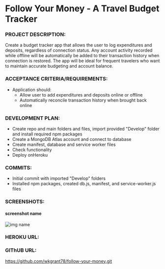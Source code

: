 # Follow Your Money - A Travel Budget Tracker

### PROJECT DESCRIPTION:
Create a budget tracker app that allows the user to log expenditures and deposits, regardless of connection status. Any account activity recorded while offline will be automatically be added to their transaction history when connection is restored. The app will be ideal for frequent travelers who want to maintain accurate budgeting and account balance.

### ACCEPTANCE CRITERIA/REQUIREMENTS:
* Application should: 
    * Allow user to add expenditures and deposits online or offline
    * Automatically reconcile transaction history when brought back online

### DEVELOPMENT PLAN:
* Create repo and main folders and files, import provided "Develop" folder and install required npm packages
* Create a MongoDB Atlas account and connect to database
* Create manifest, database and service worker files
* Check functionality
* Deploy onHeroku

### COMMITS:
* Initial commit with imported "Develop" folders
* Installed npm packages, created db.js, manifest, and service-worker.js files


### SCREENSHOTS:

#### screenshot name
<img src="./" alt="img name">


### HEROKU URL:


### GIThUB URL:

https://github.com/wkgrant78/follow-your-money.git